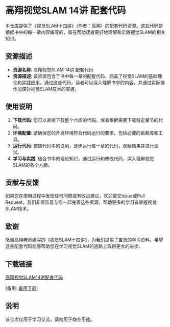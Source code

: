 # 高翔视觉SLAM 14讲 配套代码

本仓库提供了《视觉SLAM十四讲》（作者：高翔）的配套代码资源。这些代码是根据书中的每一章内容编写的，旨在帮助读者更好地理解和实践视觉SLAM的相关知识。

## 资源描述

- **资源名称**: 高翔视觉SLAM 14讲 配套代码
- **资源描述**: 该资源包含了书中每一章的配套代码，涵盖了视觉SLAM的基础理论和实践应用。通过这些代码，读者可以深入理解书中的内容，并通过实际操作加深对视觉SLAM技术的掌握。

## 使用说明

1. **下载代码**: 您可以直接下载整个仓库的代码，或者根据需要下载特定章节的代码。
2. **环境配置**: 请确保您的开发环境符合代码运行的要求，包括必要的依赖库和工具。
3. **运行代码**: 按照代码中的说明，逐步运行每一章的代码，观察结果并进行调试。
4. **学习与实践**: 结合书中的理论知识，通过运行和修改代码，深入理解视觉SLAM的各个方面。

## 贡献与反馈

如果您在使用过程中发现任何问题或有改进建议，欢迎提交Issue或Pull Request。我们非常乐意与您一起完善这些资源，帮助更多的学习者掌握视觉SLAM技术。

## 致谢

感谢高翔老师编写的《视觉SLAM十四讲》，为我们提供了宝贵的学习资料。希望这些配套代码能够帮助您在学习视觉SLAM的道路上取得更大的进步。

## 下载链接
[高翔视觉SLAM14讲配套代码](https://pan.quark.cn/s/263be55975e8) 

(备用: [备用下载](https://pan.baidu.com/s/1E0aTRGccBMUQ5uSr4O-tHw?pwd=1234))

## 说明

该仓库仅用于学习交流，请勿用于商业用途。
